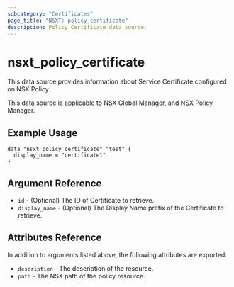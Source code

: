 ```yaml
---
subcategory: "Certificates"
page_title: "NSXT: policy_certificate"
description: Policy Certificate data source.
---
```


# nsxt_policy_certificate

This data source provides information about Service Certificate configured on NSX Policy.

This data source is applicable to NSX Global Manager, and NSX Policy Manager.

## Example Usage

```hcl
data "nsxt_policy_certificate" "test" {
  display_name = "certificate1"
}
```

## Argument Reference

* `id` - (Optional) The ID of Certificate to retrieve.
* `display_name` - (Optional) The Display Name prefix of the Certificate to retrieve.

## Attributes Reference

In addition to arguments listed above, the following attributes are exported:

* `description` - The description of the resource.
* `path` - The NSX path of the policy resource.
